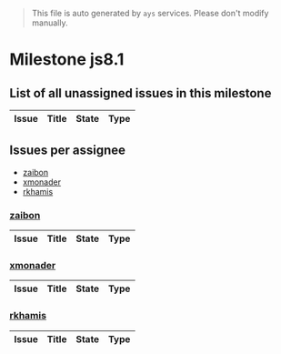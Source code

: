 > This file is auto generated by `ays` services. Please don't modify manually.

# Milestone js8.1

## List of all unassigned issues in this milestone

|Issue|Title|State|Type|
|-----|-----|-----|---|


## Issues per assignee
- [zaibon](#zaibon)
- [xmonader](#xmonader)
- [rkhamis](#rkhamis)



### [zaibon](https://github.com/zaibon)

|Issue|Title|State|Type|
|-----|-----|-----|----|


### [xmonader](https://github.com/xmonader)

|Issue|Title|State|Type|
|-----|-----|-----|----|


### [rkhamis](https://github.com/rkhamis)

|Issue|Title|State|Type|
|-----|-----|-----|----|


